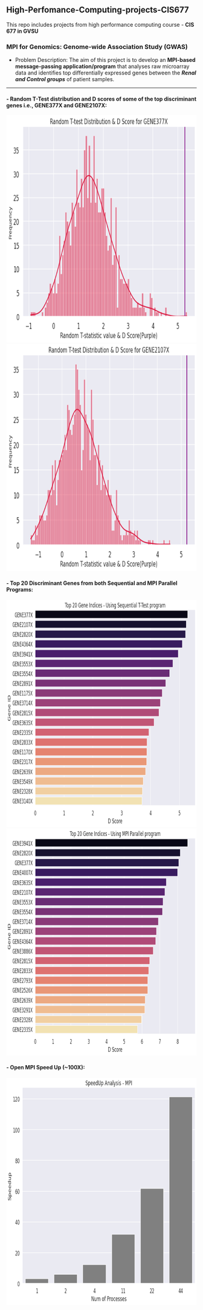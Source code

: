 ## High-Perfomance-Computing-projects-CIS677
This repo includes projects from high performance computing course - **CIS 677 in  GVSU**

### MPI for Genomics: Genome-wide Association Study (GWAS)
- Problem Description:
The aim of this project is to develop an **MPI-based message-passing application/program** that analyses raw microarray data and identifies top differentially expressed genes between the ***Renal and Control groups*** of patient samples.
----------------------------------------------------------------------------------------------------------------
#### - Random T-Test distribution and D scores of some of the top discriminant genes i.e., GENE377X and GENE2107X:

<p float="left">
  <img src="./genome_wide_t-test_project/ttest_imgs/ttest_dist.png" width="700" height="600">
  <img src="./genome_wide_t-test_project/ttest_imgs/ttest_dist2.png" width="700" height="600">
</p>

#### - Top 20 Discriminant Genes from both Sequential and MPI Parallel Programs:

<p float="left">
  <img src="./genome_wide_t-test_project/ttest_imgs/topgenes_seq.png" width="700" height="600">
  <img src="./genome_wide_t-test_project/ttest_imgs/topgenes_mpi.png" width="700" height="600">
</p>

#### - Open MPI Speed Up (~100X):

<p float="left">
  <img src="./genome_wide_t-test_project/ttest_imgs/ttest_speedup.png" width="700" height="600">
</p>
